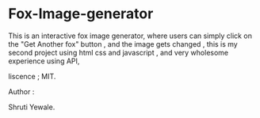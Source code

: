# Fox-Image-generator
This is an interactive fox image generator, where users can simply click on the "Get Another fox" button , and the image gets changed , this is my second project using html css and javascript , 
and very wholesome experience using API, 

liscence ; MIT. 

Author : 

Shruti Yewale. 
